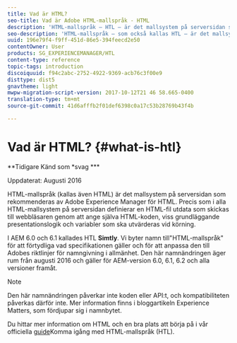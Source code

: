 ```yaml
---
title: Vad är HTML?
seo-title: Vad är Adobe HTML-mallspråk - HTML
description: 'HTML-mallspråk – HTL – är det mallsystem på serversidan som rekommenderas av Adobe Experience Manager för HTML. '
seo-description: 'HTML-mallspråk – som också kallas HTL – är det mallsystem på serversidan som rekommenderas av Adobe Experience Manager för HTML. '
uuid: 196e79f4-f9ff-451d-86e5-394feecd2e50
contentOwner: User
products: SG_EXPERIENCEMANAGER/HTL
content-type: reference
topic-tags: introduction
discoiquuid: f94c2abc-2752-4922-9369-acb76c3f00e9
disttype: dist5
gnavtheme: light
mwpw-migration-script-version: 2017-10-12T21 46 58.665-0400
translation-type: tm+mt
source-git-commit: 41d6afffb2f01def6398c0a17c53b28769b43f4b

---
```



# Vad är HTML? {#what-is-htl}

**Tidigare Känd som *svag ***

Uppdaterat: Augusti 2016

HTML-mallspråk (kallas även HTML) är det mallsystem på serversidan som rekommenderas av Adobe Experience Manager för HTML. Precis som i alla HTML-mallsystem på serversidan definierar en HTML-fil utdata som skickas till webbläsaren genom att ange själva HTML-koden, viss grundläggande presentationslogik och variabler som ska utvärderas vid körning.

I AEM 6.0 och 6.1 kallades HTL **Simtly**. Vi byter namn till&quot;HTML-mallspråk&quot; för att förtydliga vad specifikationen gäller och för att anpassa den till Adobes riktlinjer för namngivning i allmänhet. Den här namnändringen äger rum från augusti 2016 och gäller för AEM-version 6.0, 6.1, 6.2 och alla versioner framåt.

>[!NOTE]
>
>Den här namnändringen påverkar inte koden eller API:t, och kompatibiliteten påverkas därför inte. Mer information finns i bloggartikeln Experience Matters, som fördjupar sig i namnbytet.

Du hittar mer information om HTML och en bra plats att börja på i vår officiella [guide](overview.md)Komma igång med HTML-mallspråk (HTL).
